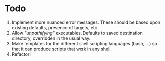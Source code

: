 # Todo

1. Implement more nuanced error messages. These should be based upon
   existing defaults, presence of targets, etc.
2. Allow *"unpathifying"* executables. Defaults to saved destination
   directory, overridden in the usual way.
3. Make templates for the different shell scripting languages (bash, ...)
   so that it can produce scripts that work in any shell.
4. Refactor!

